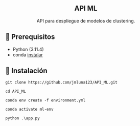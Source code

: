 <h2 align="center">API ML</h2>

<p align="center">API para despliegue de modelos de clustering.</p>

## 📌 Prerequisitos

- Python (3.11.4)
- conda [instalar](https://conda.io/projects/conda/en/latest/user-guide/install/index.html)

## 📌 Instalación

```
git clone https://github.com/jmluna123/API_ML.git
```

```
cd API_ML
```

```
conda env create -f environment.yml
```

```
conda activate ml-env
```

```
python .\app.py
```
